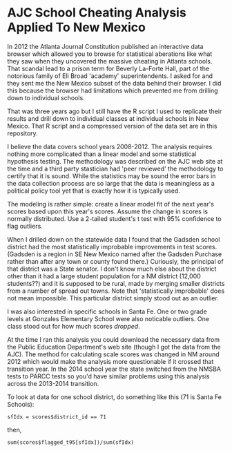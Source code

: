 # AJC School Cheating Analysis Applied To New Mexico

In 2012 the Atlanta Journal Constitution published an interactive data browser which allowed you to browse for statistical aberations like what they saw when they uncovered the massive cheating in Atlanta schools.  That scandal lead to a prison term for Beverly La-Forte Hall, part of the notorious family of Eli Broad 'academy' superintendents. I asked for and they sent me the New Mexico subset of the data behind their browser.  I did this because the browser had limitations which prevented me from drilling down to individual schools.

That was three years ago but I still have the R script I used to replicate their results and drill down to individual classes at individual schools in New Mexico.  That R script and a compressed version of the data set are in this repository.

I believe the data covers school years 2008-2012.  The analysis requires nothing more complicated than a linear model and some statistical hypothesis testing.  The methodology was described on the AJC web site at the time and a third party stastician had 'peer reviewed' the methodology to certify that it is sound.  While the statistics may be sound the error bars in the data collection process are so large that the data is meaningless as a political policy tool yet that is exactly how it is typically used.

The modeling is rather simple: create a linear model fit of the next year's scores based upon this year's scores.  Assume the change in scores is normally distributed.  Use a 2-tailed student's t test with 95% confidence to flag outliers.

When I drilled down on the statewide data I found that the Gadsden school district had the most statistically improbable improvements in test scores.  (Gadsden is a region in SE New Mexico named after the Gadsden Purchase rather than after any town or county found there.) Curiously, the principal of that district was a State senator.  I don't know much else about the district other than it had a large student population for a NM district (12,000 students??) and it is supposed to be rural, made by merging smaller districts from a number of spread out towns.  Note that 'statistically improbable' does not mean impossible.  This particular district simply stood out as an outlier.

I was also interested in specific schools in Santa Fe.  One or two grade levels at Gonzales Elementary School were also noticable outliers.  One class stood out for how much scores _dropped_.

At the time I ran this analysis you could download the necessary data from the Public Education Department's web site (though I got the data from the AJC).  The method for calculating scale scores was changed in NM around 2012 which would make the analysis more questionable if it crossed that transition year.  In the 2014 school year the state switched from the NMSBA tests to PARCC tests so you'd have similar problems using this analysis across the 2013-2014 transition.

To look at data for one school district, do something like this (71 is Santa Fe Schools):

   ```sfIdx = scores$district_id == 71```

then,

   ```sum(scores$flagged_t95[sfIdx])/sum(sfIdx)```
